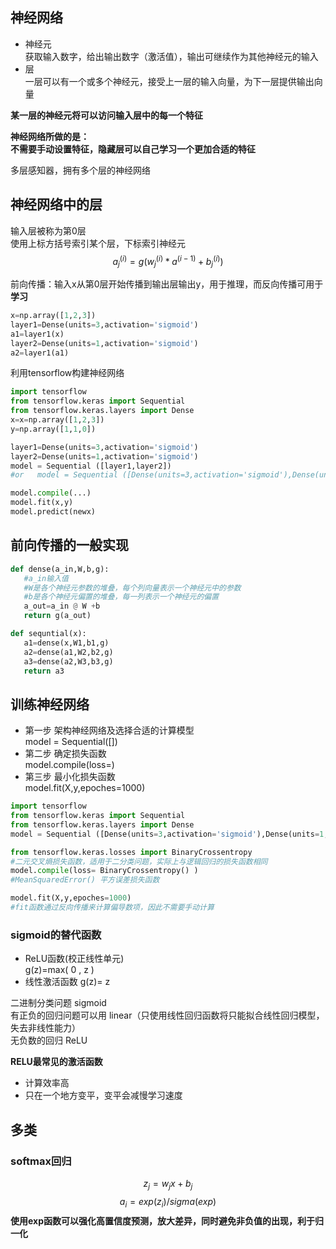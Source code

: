 ## 神经网络
- 神经元  
   获取输入数字，给出输出数字（激活值），输出可继续作为其他神经元的输入
- 层  
   一层可以有一个或多个神经元，接受上一层的输入向量，为下一层提供输出向量

**某一层的神经元将可以访问输入层中的每一个特征**    


**神经网络所做的是：  
不需要手动设置特征，隐藏层可以自己学习一个更加合适的特征**

多层感知器，拥有多个层的神经网络

## 神经网络中的层
输入层被称为第0层  
使用上标方括号索引某个层，下标索引神经元
$$a_j^{(i)}=g( w_j^{(i)}*a^{(i-1)}+b_j^{(i)} )$$

前向传播：输入x从第0层开始传播到输出层输出y，用于推理，而反向传播可用于**学习**

```python
x=np.array([1,2,3])
layer1=Dense(units=3,activation='sigmoid')
a1=layer1(x)
layer2=Dense(units=1,activation='sigmoid')
a2=layer1(a1)
```
利用tensorflow构建神经网络
```python
import tensorflow
from tensorflow.keras import Sequential
from tensorflow.keras.layers import Dense
x=x=np.array([1,2,3])
y=np.array([1,1,0])

layer1=Dense(units=3,activation='sigmoid')
layer2=Dense(units=1,activation='sigmoid')
model = Sequential ([layer1,layer2])
#or   model = Sequential ([Dense(units=3,activation='sigmoid'),Dense(units=1,activation='sigmoid')])

model.compile(...)
model.fit(x,y)
model.predict(newx)
```

## 前向传播的一般实现
```python
def dense(a_in,W,b,g):
   #a_in输入值
   #W是各个神经元参数的堆叠，每个列向量表示一个神经元中的参数
   #b是各个神经元偏置的堆叠，每一列表示一个神经元的偏置
   a_out=a_in @ W +b
   return g(a_out)

def sequntial(x):
   a1=dense(x,W1,b1,g)
   a2=dense(a1,W2,b2,g)
   a3=dense(a2,W3,b3,g)
   return a3
```

## 训练神经网络
- 第一步 架构神经网络及选择合适的计算模型  
   model = Sequential([])
- 第二步 确定损失函数  
   model.compile(loss=)
- 第三步 最小化损失函数  
   model.fit(X,y,epoches=1000)
```python
import tensorflow
from tensorflow.keras import Sequential
from tensorflow.keras.layers import Dense
model = Sequential ([Dense(units=3,activation='sigmoid'),Dense(units=1,activation='sigmoid')])

from tensorflow.keras.losses import BinaryCrossentropy
#二元交叉熵损失函数，适用于二分类问题，实际上与逻辑回归的损失函数相同
model.compile(loss= BinaryCrossentropy() )
#MeanSquaredError() 平方误差损失函数

model.fit(X,y,epoches=1000)
#fit函数通过反向传播来计算偏导数项，因此不需要手动计算
```

### sigmoid的替代函数
- ReLU函数(校正线性单元)  
   g(z)=max( 0 , z )
- 线性激活函数
   g(z)= z

二进制分类问题 sigmoid  
有正负的回归问题可以用 linear（只使用线性回归函数将只能拟合线性回归模型，失去非线性能力）    
无负数的回归 ReLU  

**RELU最常见的激活函数**
- 计算效率高
- 只在一个地方变平，变平会减慢学习速度


## 多类
### softmax回归
$$z_j = w_j x + b_j $$
$$a_i = exp(z_i) / sigma(exp)$$
**使用exp函数可以强化高置信度预测，放大差异，同时避免非负值的出现，利于归一化**


